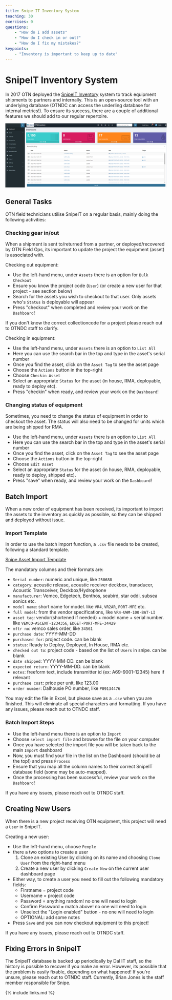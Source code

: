 ```yaml
---
title: Snipe IT Inventory System
teaching: 30
exercises: 0
questions:
    - "How do I add assets"
    - "How do I check in or out?"
    - "How do I fix my mistakes?"
keypoints:
    - "Inventory is important to keep up to date"
---
```


# SnipeIT Inventory System

In 2017 OTN deployed the [SnipeIT Inventory](https://ops.oceantrack.org/snipeit/) system to track equipment shipments to partners and internally. This is an open-source tool with an underlying database (OTNDC can access the underling database for internal metrics!). To ensure its success, there are a couple of additional features we should add to our regular repertoire.

![Snipe Dasboard](../fig/snipe_dashboard.PNG)

## General Tasks

OTN field technicians utilise SnipeIT on a regular basis, mainly doing the following activities:

### Checking gear in/out

When a shipment is sent to/returned from a partner, or deployed/recovered by OTN Field Ops, its important to update the project the equipment (asset) is associated with.

Checking out equipment:

- Use the left-hand menu, under `Assets` there is an option for `Bulk Checkout`
- Ensure you know the project code (`User`) (or create a new user for that project - see section below)
- Search for the assets you wish to checkout to that user. Only assets who's `Status` is deployable will appear
- Press "checkout" when completed and review your work on the `Dashboard`!

If you don't know the correct collectioncode for a project please reach out to OTNDC staff to clarify.

Checking in equipment:

- Use the left-hand menu, under `Assets` there is an option to `List All`
- Here you can use the search bar in the top and type in the asset's serial number
- Once you find the asset, click on the `Asset Tag` to see the asset page
- Choose the `Actions` button in the top-right
- Choose `Checkin Asset`
- Select an appropriate `Status` for the asset (in house, RMA, deployable, ready to deploy etc).
- Press "checkin" when ready, and review your work on the `Dashboard`!

### Changing status of equipment

Sometimes, you need to change the status of equipment in order to checkout the asset. The status will also need to be changed for units which are being shipped for RMA.

- Use the left-hand menu, under `Assets` there is an option to `List All`
- Here you can use the search bar in the top and type in the asset's serial number
- Once you find the asset, click on the `Asset Tag` to see the asset page
- Choose the `Actions` button in the top-right
- Choose `Edit Asset`
- Select an appropriate `Status` for the asset (in house, RMA, deployable, ready to deploy, shipped etc).
- Press "save" when ready, and review your work on the `Dashboard`!

## Batch Import

When a new order of equipment has been received, its important to import the assets to the inventory as quickly as possible, so they can be shipped and deployed without issue.

### Import Template

In order to use the batch import function, a `.csv` file needs to be created, following a standard template.

[Snipe Asset Import Template](../files/Asset_import_example.csv)

The mandatory columns and their formats are:

- `Serial number`: numeric and unique, like `250688`
- `category`: acoustic release, acoustic receiver deckbox, transducer, Acoustic Transceiver, Deckbox/Hydrophone
- `manufacturer`: Vemco, Edgetech, Benthos, seabird, star oddi, subsea sonics etc. 
- `model name`: short name for model. like `VR4`, `VR2AR`, `PORT-MFE` etc.
- `full model`: from the vendor specifications, like `VR4-UWM-100-BAT-LI`
- `asset tag`: vendor(shortened if needed) + model name + serial number. like `VEMCO-ASCENT-1234356`, `EDGET-PORT-MFE-34429`
- `mftr no`: vemco sales order, like `34561`
- `purchase date`: YYYY-MM-DD
- `purchased for`: project code. can be blank
- `status`: Ready to Deploy, Deployed, In House, RMA etc.
- `checked out to`: project code - based on the list of `Users` in snipe. can be blank
- `date shipped`: YYYY-MM-DD. can be blank
- `expected return`: YYYY-MM-DD. can be blank
- `notes`: freeform text, include transmitter id (ex: A69-9001-12345) here if relevant
- `purchase cost`: price per unit, like 123.00
- `order number`: Dalhousie PO number, like `P09134476`

You may edit the file in Excel, but please save as a `.csv` when you are finished. This will eliminate all special characters and formatting. If you have any issues, please reach out to OTNDC staff.

### Batch Import Steps

- Use the left-hand menu there is an option to `Import`
- Choose `select import file` and browse for the file on your computer
- Once you have selected the import file you will be taken back to the main `Import` dashboard
- Now, you must find your file in the list on the Dashboard (should be at the top!) and press `Process`
- Ensure that you map all the column names to their correct SnipeIT database field (some may be auto-mapped).
- Once the processing has been successful, review your work on the `Dashboard`!

If you have any issues, please reach out to OTNDC staff.

## Creating New Users

When there is a new project receiving OTN equipment, this project will need a `User` in SnipeIT.

Creating a new user:

- Use the left-hand menu, choose `People`
- there a two options to create a user
	1. Clone an existing User by clicking on its name and choosing `Clone User` from the right-hand menu
	2. Create a new user by clicking `Create New` on the current user dashboard page
- Either way, to create a user you need to fill out the following mandatory fields:
	* Firstname = project code
	* Username = project code
	* Password = anything random! no one will need to login
	* Confirm Password = match above! no one will need to login
	* Unselect the "Login enabled" button - no one will need to login
	* OPTIONAL: add some notes
- Press `Save` and you can now checkout equipment to this project!

If you have any issues, please reach out to OTNDC staff.

## Fixing Errors in SnipeIT

The SnipeIT database is backed up periodically by Dal IT staff, so the history is possible to recover if you make an error. However, its possible that the problem is easily fixable, depending on what happened! If you're unsure, please reach out to OTNDC staff. Currently, Brian Jones is the staff member responsible for Snipe.

{% include links.md %}
